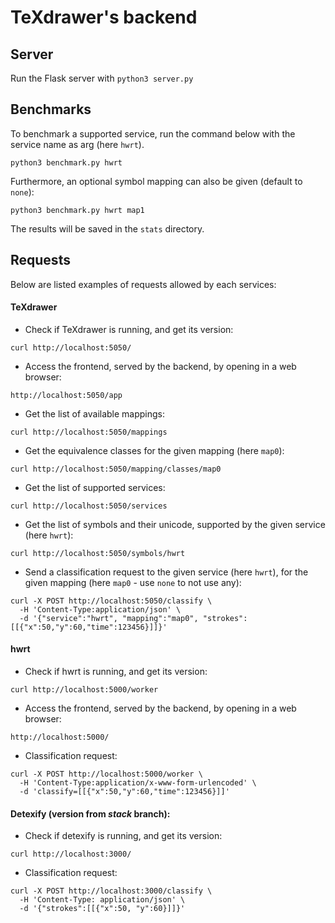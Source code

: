 # TeXdrawer's backend


## Server

Run the Flask server with ``` python3 server.py ```


## Benchmarks

To benchmark a supported service, run the command below with the service name as arg (here ``` hwrt ```).

``` python3 benchmark.py hwrt ```

Furthermore, an optional symbol mapping can also be given (default to ``` none ```):

``` python3 benchmark.py hwrt map1 ```

The results will be saved in the ``` stats ``` directory.


## Requests

Below are listed examples of requests allowed by each services:


#### TeXdrawer

- Check if TeXdrawer is running, and get its version:

```
curl http://localhost:5050/
```

- Access the frontend, served by the backend, by opening in a web browser:

```
http://localhost:5050/app
```

- Get the list of available mappings:

```
curl http://localhost:5050/mappings
```

- Get the equivalence classes for the given mapping (here ``` map0 ```):

```
curl http://localhost:5050/mapping/classes/map0
```

- Get the list of supported services:

```
curl http://localhost:5050/services
```

- Get the list of symbols and their unicode, supported by the given service (here ``` hwrt ```):

```
curl http://localhost:5050/symbols/hwrt
```

- Send a classification request to the given service (here ``` hwrt ```), for the given mapping (here ``` map0 ``` - use ``` none ``` to not use any):

```
curl -X POST http://localhost:5050/classify \
  -H 'Content-Type:application/json' \
  -d '{"service":"hwrt", "mapping":"map0", "strokes":[[{"x":50,"y":60,"time":123456}]]}'
```


#### hwrt

- Check if hwrt is running, and get its version:

```
curl http://localhost:5000/worker
```

- Access the frontend, served by the backend, by opening in a web browser:

```
http://localhost:5000/
```

- Classification request:

```
curl -X POST http://localhost:5000/worker \
  -H 'Content-Type:application/x-www-form-urlencoded' \
  -d 'classify=[[{"x":50,"y":60,"time":123456}]]'
```


#### Detexify (version from *stack* branch):

- Check if detexify is running, and get its version:

```
curl http://localhost:3000/
```

- Classification request:

```
curl -X POST http://localhost:3000/classify \
  -H 'Content-Type: application/json' \
  -d '{"strokes":[[{"x":50, "y":60}]]}'
```
